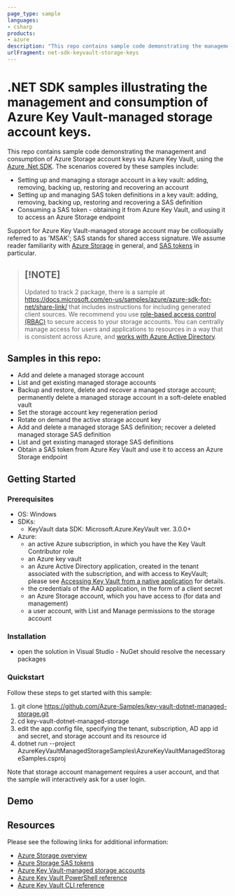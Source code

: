 ```yaml
---
page_type: sample
languages:
- csharp
products:
- azure
description: "This repo contains sample code demonstrating the management and consumption of Azure Storage account keys via Azure Key Vault."
urlFragment: net-sdk-keyvault-storage-keys
---
```


# .NET SDK samples illustrating the management and consumption of Azure Key Vault-managed storage account keys.  

This repo contains sample code demonstrating the management and consumption of Azure Storage account keys via Azure Key Vault, using the [Azure .Net SDK](https://docs.microsoft.com/en-us/dotnet/api/overview/azure/key-vault?view=azure-dotnet). The scenarios covered by these samples include:

* Setting up and managing a storage account in a key vault: adding, removing, backing up, restoring and recovering an account
* Setting up and managing SAS token definitions in a key vault: adding, removing, backing up, restoring and recovering a SAS definition
* Consuming a SAS token - obtaining it from Azure Key Vault, and using it to access an Azure Storage endpoint

Support for Azure Key Vault-managed storage account may be colloquially referred to as 'MSAK'; SAS stands for shared access signature. We assume reader familiarity with [Azure Storage](https://docs.microsoft.com/en-us/azure/storage/) in general, and [SAS tokens](https://docs.microsoft.com/en-us/azure/storage/common/storage-dotnet-shared-access-signature-part-1) in particular. 

> ## [!NOTE]
> Updated to track 2 package, there is a sample at https://docs.microsoft.com/en-us/samples/azure/azure-sdk-for-net/share-link/ that includes instructions for including generated client sources. 
We recommend you use [role-based access control (RBAC)](https://docs.microsoft.com/azure/role-based-access-control/overview) to secure access to your storage accounts. You can centrally manage access for users and applications to resources in a way that is consistent across Azure, and [works with Azure Active Directory](https://docs.microsoft.com/azure/storage/common/storage-auth-aad).


## Samples in this repo:

* Add and delete a managed storage account
* List and get existing managed storage accounts
* Backup and restore, delete and recover a managed storage account; permanently delete a managed storage account in a soft-delete enabled vault
* Set the storage account key regeneration period
* Rotate on demand the active storage account key 
* Add and delete a managed storage SAS definition; recover a deleted managed storage SAS definition
* List and get existing managed storage SAS definitions
* Obtain a SAS token from Azure Key Vault and use it to access an Azure Storage endpoint

## Getting Started

### Prerequisites

- OS: Windows
- SDKs:
    - KeyVault data SDK: Microsoft.Azure.KeyVault ver. 3.0.0+
- Azure:
    - an active Azure subscription, in which you have the Key Vault Contributor role
	- an Azure key vault
    - an Azure Active Directory application, created in the tenant associated with the subscription, and with access to KeyVault; please see [Accessing Key Vault from a native application](https://blogs.technet.microsoft.com/kv/2016/09/17/accessing-key-vault-from-a-native-application) for details.
    - the credentials of the AAD application, in the form of a client secret
    - an Azure Storage account, which you have access to (for data and management)
    - a user account, with List and Manage permissions to the storage account
    

### Installation

- open the solution in Visual Studio - NuGet should resolve the necessary packages

### Quickstart
Follow these steps to get started with this sample:

1. git clone https://github.com/Azure-Samples/key-vault-dotnet-managed-storage.git
2. cd key-vault-dotnet-managed-storage
4. edit the app.config file, specifying the tenant, subscription, AD app id and secret, and storage account and its resource id
5. dotnet run --project AzureKeyVaultManagedStorageSamples\AzureKeyVaultManagedStorageSamples.csproj

Note that storage account management requires a user account, and that the sample will interactively ask for a user login. 

## Demo


## Resources

Please see the following links for additional information:

- [Azure Storage overview](https://docs.microsoft.com/en-us/azure/storage/)
- [Azure Storage SAS tokens](https://docs.microsoft.com/en-us/azure/storage/common/storage-dotnet-shared-access-signature-part-1)
- [Azure Key Vault-managed storage accounts](https://docs.microsoft.com/en-us/azure/key-vault/key-vault-ovw-storage-keys)
- [Azure Key Vault PowerShell reference](https://docs.microsoft.com/en-us/powershell/module/azurerm.keyvault/?view=azurermps-5.7.0)
- [Azure Key Vault CLI reference](https://docs.microsoft.com/en-us/cli/azure/keyvault?view=azure-cli-latest)


